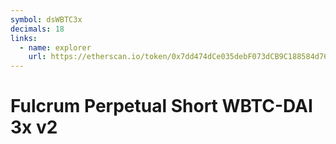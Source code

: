 ```yaml
---
symbol: dsWBTC3x
decimals: 18
links:
  - name: explorer
    url: https://etherscan.io/token/0x7dd474dCe035debF073dCB9C188584d761b1D024
---
```


# Fulcrum Perpetual Short WBTC-DAI 3x v2
